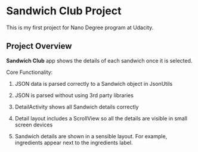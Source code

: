 # Sandwich Club Project

This is my first project for Nano Degree program at Udacity.

## Project Overview
**Sandwich Club** app shows the details of each sandwich once it is selected.

Core Functionality: 

1) JSON data is parsed correctly to a Sandwich object in JsonUtils

2) JSON is parsed without using 3rd party libraries

3) DetailActivity shows all Sandwich details correctly

4) Detail layout includes a ScrollView so all the details are visible in small screen devices

5) Sandwich details are shown in a sensible layout. For example, ingredients appear next to the ingredients label.


